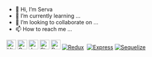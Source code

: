 - 👋 Hi, I’m Serva
- 🌱 I’m currently learning ...
- 💞️ I’m looking to collaborate on ...
- 📫 How to reach me ...

<!---
AvresCode/AvresCode is a ✨ special ✨ repository because its `README.md` (this file) appears on your GitHub profile.
You can click the Preview link to take a look at your changes.
--->

[<img alt="Html" src="https://img.shields.io/badge/HTML-E34F26?logo=html5&logoColor=white&style=flat" height="25" />](https://html.com/)
[<img alt="Css" src="https://img.shields.io/badge/CSS-1572B6?logo=css3&logoColor=white&style=flat" height="25"/>](https://web.dev/learn/css/)
[<img alt="Javascript" src="https://img.shields.io/badge/Javascript-F7DF1E?logo=javascript&logoColor=white&style=flat" height="25" />](https://www.javascript.com/)
[<img alt="Styledcomponents" src="https://img.shields.io/badge/StyledComponents-DB7093?logo=styledcomponents&logoColor=white&style=flat" height="25"/>](https://styled-components.com/)
[<img alt="React" src="https://img.shields.io/badge/React-61DAFB?logo=react&logoColor=white&style=flat" height="25"/>](https://reactjs.org/)
[<img alt="Redux" src="https://img.shields.io/badge/Redux-764ABC?logo=redux&logoColor=white&style=flat" />](https://redux.js.org/)
[<img alt="" src="https://img.shields.io/badge/Node.js-339933?logo=node.js&logoColor=white&style=flat" />](https://nodejs.org/en/)
[<img alt="Express" src="https://img.shields.io/badge/Express-000000?logo=express&logoColor=white&style=flat" />](https://expressjs.com/)
[<img alt="Sequelize" src="https://img.shields.io/badge/Sequelize-52B0E7?logo=sequelize&logoColor=white&style=flat" />](https://sequelize.org/)

